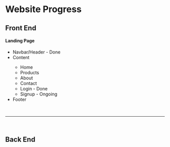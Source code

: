 <h1>Website Progress</h1>

<h2>Front End</h2>
<h4>Landing Page</h4>
<ul>
  <li>Navbar/Header - Done</li>
  <li>Content</li>
    <ul>
      <li>Home</li>
      <li>Products</li>
      <li>About</li>
      <li>Contact</li>
      <li>Login - Done</li>
      <li>Signup - Ongoing</li>
    </ul>
  <li>Footer</li>
</ul>
<br>
<hr>
<br>
<h2>Back End</h2>
